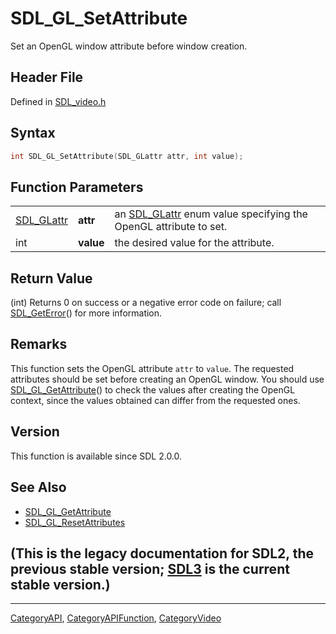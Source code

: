 # SDL_GL_SetAttribute

Set an OpenGL window attribute before window creation.

## Header File

Defined in [SDL_video.h](https://github.com/libsdl-org/SDL/blob/SDL2/include/SDL_video.h)

## Syntax

```c
int SDL_GL_SetAttribute(SDL_GLattr attr, int value);
```

## Function Parameters

|                          |           |                                                                                |
| ------------------------ | --------- | ------------------------------------------------------------------------------ |
| [SDL_GLattr](SDL_GLattr) | **attr**  | an [SDL_GLattr](SDL_GLattr) enum value specifying the OpenGL attribute to set. |
| int                      | **value** | the desired value for the attribute.                                           |

## Return Value

(int) Returns 0 on success or a negative error code on failure; call
[SDL_GetError](SDL_GetError)() for more information.

## Remarks

This function sets the OpenGL attribute `attr` to `value`. The requested
attributes should be set before creating an OpenGL window. You should use
[SDL_GL_GetAttribute](SDL_GL_GetAttribute)() to check the values after
creating the OpenGL context, since the values obtained can differ from the
requested ones.

## Version

This function is available since SDL 2.0.0.

## See Also

- [SDL_GL_GetAttribute](SDL_GL_GetAttribute)
- [SDL_GL_ResetAttributes](SDL_GL_ResetAttributes)


## (This is the legacy documentation for SDL2, the previous stable version; [SDL3](https://wiki.libsdl.org/SDL3/) is the current stable version.)



----
[CategoryAPI](CategoryAPI), [CategoryAPIFunction](CategoryAPIFunction), [CategoryVideo](CategoryVideo)

